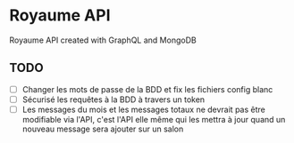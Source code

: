 # Royaume API 
Royaume API created with GraphQL and MongoDB

## TODO
- [ ] Changer les mots de passe de la BDD et fix les fichiers config blanc
- [ ] Sécurisé les requêtes à la BDD à travers un token
- [ ] Les messages du mois et les messages totaux ne devrait pas être modifiable via l'API, c'est l'API elle même qui les mettra à jour quand un nouveau message sera ajouter sur un salon